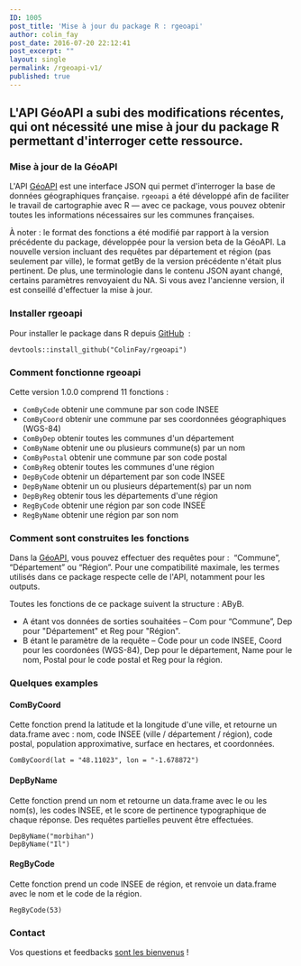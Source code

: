 ```yaml
---
ID: 1005
post_title: 'Mise à jour du package R : rgeoapi'
author: colin_fay
post_date: 2016-07-20 22:12:41
post_excerpt: ""
layout: single
permalink: /rgeoapi-v1/
published: true
---
```

<h2>L'API GéoAPI a subi des modifications récentes, qui ont nécessité une mise à jour du package R permettant d'interroger cette ressource. <!--more--></h2>
<div id="geoapi" class="section level2">
<h3></h3>
<h3>Mise à jour de la GéoAPI</h3>
L'API <a href="https://api.gouv.fr/api/geoapi.html">GéoAPI</a> est une interface JSON qui permet d'interroger la base de données géographiques française. <code>rgeoapi</code> a été développé afin de faciliter le travail de cartographie avec R — avec ce package, vous pouvez obtenir toutes les informations nécessaires sur les communes françaises.

À noter : le format des fonctions a été modifié par rapport à la version précédente du package, développée pour la version beta de la GéoAPI. La nouvelle version incluant des requêtes par département et région (pas seulement par ville), le format getBy de la version précédente n'était plus pertinent. De plus, une terminologie dans le contenu JSON ayant changé, certains paramètres renvoyaient du NA. Si vous avez l'ancienne version, il est conseillé d'effectuer la mise à jour.

</div>
<h3>Installer rgeoapi</h3>
Pour installer le package dans R depuis <a href="https://github.com/ColinFay/rgeoapi" target="_blank">GitHub</a>  :
<pre class="{r}"><code>devtools::install_github("ColinFay/rgeoapi")</code></pre>
<h3>Comment fonctionne rgeoapi</h3>
Cette version 1.0.0 comprend 11 fonctions :
<ul>
 	<li><code>ComByCode</code> obtenir une commune par son code INSEE</li>
 	<li><code>ComByCoord</code> obtenir une commune par ses coordonnées géographiques (WGS-84)</li>
 	<li><code>ComByDep</code> obtenir toutes les communes d'un département</li>
 	<li><code>ComByName</code> obtenir une ou plusieurs commune(s) par un nom</li>
 	<li><code>ComByPostal</code> obtenir une commune par son code postal</li>
 	<li><code>ComByReg</code> obtenir toutes les communes d'une région</li>
 	<li><code>DepByCode</code> obtenir un département par son code INSEE</li>
 	<li><code>DepByName</code> obtenir un ou plusieurs département(s) par un nom</li>
 	<li><code>DepByReg</code> obtenir tous les départements d'une région</li>
 	<li><code>RegByCode</code> obtenir une région par son code INSEE</li>
 	<li><code>RegByName</code> obtenir une région par son nom</li>
</ul>
<h3>Comment sont construites les fonctions</h3>
Dans la <a href="https://api.gouv.fr/api/geoapi.html">GéoAPI</a>, vous pouvez effectuer des requêtes pour :  “Commune”, “Département” ou “Région”. Pour une compatibilité maximale, les termes utilisés dans ce package respecte celle de l'API, notamment pour les outputs.

Toutes les fonctions de ce package suivent la structure : AByB.
<ul>
 	<li>A étant vos données de sorties souhaitées – Com pour “Commune”, Dep pour "Département" et Reg pour "Région".</li>
 	<li>B étant le paramètre de la requête – Code pour un code INSEE, Coord pour les coordonées (WGS-84), Dep pour le département, Name pour le nom, Postal pour le code postal et Reg pour la région.</li>
</ul>
<h3>Quelques examples</h3>
<h4>ComByCoord</h4>
Cette fonction prend la latitude et la longitude d'une ville, et retourne un data.frame avec : nom, code INSEE (ville / département / région), code postal, population approximative, surface en hectares, et coordonnées.
<pre class="{r}"><code>ComByCoord(lat = "48.11023", lon = "-1.678872") </code></pre>
<h4>DepByName</h4>
Cette fonction prend un nom et retourne un data.frame avec le ou les nom(s), les codes INSEE, et le score de pertinence typographique de chaque réponse. Des requêtes partielles peuvent être effectuées.
<pre class="{r}"><code>DepByName("morbihan")
DepByName("Il")</code></pre>
<h4>RegByCode</h4>
Cette fonction prend un code INSEE de région, et renvoie un data.frame avec le nom et le code de la région.
<pre class="{r}"><code>RegByCode(53)</code></pre>
<h3>Contact</h3>
Vos questions et feedbacks <a href="mailto:contact@colinfay.me">sont les bienvenus</a> !
